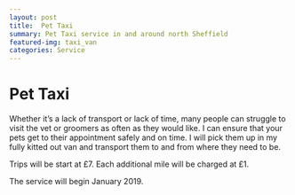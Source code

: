 ```yaml
---
layout: post
title:  Pet Taxi
summary: Pet Taxi service in and around north Sheffield
featured-img: taxi_van
categories: Service
---
```


# Pet Taxi

Whether it’s a lack of transport or lack of time, many people can struggle to visit the vet or groomers as often as they would like. I can ensure that your pets get to their appointment safely and on time. I will pick them up in my fully kitted out van and transport them to and from where they need to be.

Trips will be start at £7. Each additional mile will be charged at £1.

The service will begin January 2019.
